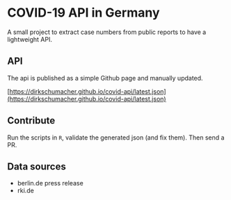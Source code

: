 # COVID-19 API in Germany

<!-- badges: start -->
<!-- badges: end -->

A small project to extract case numbers from public reports to have a lightweight API.

## API

The api is published as a simple Github page and manually updated.

[https://dirkschumacher.github.io/covid-api/latest.json](https://dirkschumacher.github.io/covid-api/latest.json)

## Contribute

Run the scripts in `R`, validate the generated json (and fix them). Then send a PR.

## Data sources

* berlin.de press release
* rki.de
